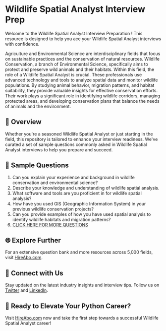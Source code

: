 # Wildlife Spatial Analyst Interview Prep

Welcome to the Wildlife Spatial Analyst Interview Preparation ! This resource is designed to help you ace your Wildlife Spatial Analyst interviews with confidence.

Agriculture and Environmental Science are interdisciplinary fields that focus on sustainable practices and the conservation of natural resources. Wildlife Conservation, a branch of Environmental Science, specifically aims to protect and preserve wild animals and their habitats. Within this field, the role of a Wildlife Spatial Analyst is crucial. These professionals use advanced technology and tools to analyze spatial data and monitor wildlife populations. By studying animal behavior, migration patterns, and habitat suitability, they provide valuable insights for effective conservation efforts. Their work plays a significant role in identifying wildlife corridors, managing protected areas, and developing conservation plans that balance the needs of animals and the environment.

## 🚀 Overview

Whether you're a seasoned Wildlife Spatial Analyst or just starting in the field, this repository is tailored to enhance your interview readiness. We've curated a set of sample questions commonly asked in Wildlife Spatial Analyst interviews to help you prepare and succeed.

## 📝 Sample Questions

1. Can you explain your experience and background in wildlife conservation and environmental science?
2. Describe your knowledge and understanding of wildlife spatial analysis.
3. What software and tools are you proficient in for wildlife spatial analysis?
4. How have you used GIS (Geographic Information System) in your previous wildlife conservation projects?
5. Can you provide examples of how you have used spatial analysis to identify wildlife habitats and migration patterns?
6. [CLICK HERE FOR MORE QUESTIONS](https://hireabo.com/job/10_3_38/Wildlife%20Spatial%20Analyst)

## 🌐 Explore Further

For an extensive question bank and more resources across 5,000 fields, visit [HireAbo.com](https://www.hireabo.com).

## 📱 Connect with Us

Stay updated on the latest industry insights and interview tips. Follow us on [Twitter](https://twitter.com/hireabo) and [LinkedIn](https://www.linkedin.com/in/hire-abo-3609972a8/).

## 🚀 Ready to Elevate Your Python Career?

Visit [HireAbo.com](https://www.hireabo.com) now and take the first step towards a successful Wildlife Spatial Analyst career!